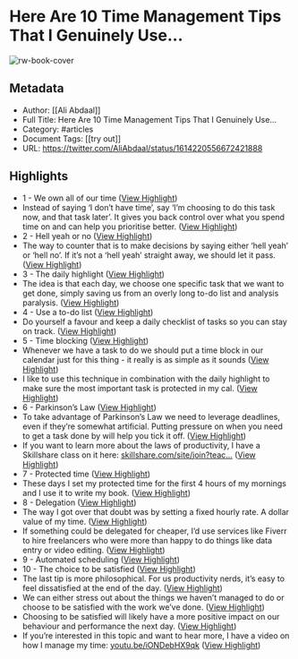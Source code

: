 # Here Are 10 Time Management Tips That I Genuinely Use...

![rw-book-cover](https://pbs.twimg.com/profile_images/1496857274165436420/yjDjLCDh.jpg)

## Metadata
- Author: [[Ali Abdaal]]
- Full Title: Here Are 10 Time Management Tips That I Genuinely Use...
- Category: #articles
- Document Tags: [[try out]] 
- URL: https://twitter.com/AliAbdaal/status/1614220556672421888

## Highlights
- 1 - We own all of our time ([View Highlight](https://read.readwise.io/read/01gq2pg5w0v6f2yy1xjabnj0j3))
- Instead of saying ‘I don’t have time’, say ‘I’m choosing to do this task now, and that task later’. It gives you back control over what you spend time on and can help you prioritise better. ([View Highlight](https://read.readwise.io/read/01gq2pdz2s79c2603q8wzg3r9a))
- 2 - Hell yeah or no ([View Highlight](https://read.readwise.io/read/01gq2pg331t6escpzsx76apm2c))
- The way to counter that is to make decisions by saying either ‘hell yeah’ or ‘hell no’. If it’s not a ‘hell yeah’ straight away, we should let it pass. ([View Highlight](https://read.readwise.io/read/01gq2pem0tcnfdfwpnt8wt3nyz))
- 3 - The daily highlight ([View Highlight](https://read.readwise.io/read/01gq2pg02jqyr9thw3kbdhqe03))
- The idea is that each day, we choose one specific task that we want to get done, simply saving us from an overly long to-do list and analysis paralysis. ([View Highlight](https://read.readwise.io/read/01gq2pfpgv60t2926z1yapd2wz))
- 4 - Use a to-do list ([View Highlight](https://read.readwise.io/read/01gq2pgsmvtxxpzxbrnbnn3y1e))
- Do yourself a favour and keep a daily checklist of tasks so you can stay on track. ([View Highlight](https://read.readwise.io/read/01gq2pgrzeb075v6pfwnfx6173))
- 5 - Time blocking ([View Highlight](https://read.readwise.io/read/01gq2pgy2hpd8e6rkahqzmabt1))
- Whenever we have a task to do we should put a time block in our calendar just for this thing - it really is as simple as it sounds ([View Highlight](https://read.readwise.io/read/01gq2ph7gdz46cby50ey0ebb9y))
- I like to use this technique in combination with the daily highlight to make sure the most important task is protected in my cal. ([View Highlight](https://read.readwise.io/read/01gq2ph6k8kyh2mxez26waqh8a))
- 6 - Parkinson’s Law ([View Highlight](https://read.readwise.io/read/01gq2phjhd7hwfd04x6fhkwzdn))
- To take advantage of Parkinson’s Law we need to leverage deadlines, even if they’re somewhat artificial. Putting pressure on when you need to get a task done by will help you tick it off. ([View Highlight](https://read.readwise.io/read/01gq2phna5w3x78bmasq207zm4))
- If you want to learn more about the laws of productivity, I have a Skillshare class on it here: [skillshare.com/site/join?teac…](https://www.skillshare.com/site/join?teacherRef=3785132&via=teacher-referral&utm_campaign=teacher-referral&utm_source=ShortUrl&utm_medium=teacher-referral&t=Productivity-Masterclass-The-Principles-of-Productivity&sku=647318269) ([View Highlight](https://read.readwise.io/read/01gq2phw4ew79yx1hwdzj6hkre))
- 7 - Protected time ([View Highlight](https://read.readwise.io/read/01gq2pm5bcjae6q2f9j9pv8dk4))
- These days I set my protected time for the first 4 hours of my mornings and I use it to write my book. ([View Highlight](https://read.readwise.io/read/01gq2pm9djdtpgj5r0thar6qaj))
- 8 - Delegation ([View Highlight](https://read.readwise.io/read/01gq2pmdncwvqe7y0vqjfk7qmm))
- The way I got over that doubt was by setting a fixed hourly rate. A dollar value of my time. ([View Highlight](https://read.readwise.io/read/01gq2pmpj5zcd6ra3wn6ctxn2d))
- If something could be delegated for cheaper, I’d use services like Fiverr to hire freelancers who were more than happy to do things like data entry or video editing. ([View Highlight](https://read.readwise.io/read/01gq2pmxt1w501zzhkmc8b055r))
- 9 - Automated scheduling ([View Highlight](https://read.readwise.io/read/01gq2pn8h9kc881g2f8vt98vf8))
- 10 - The choice to be satisfied ([View Highlight](https://read.readwise.io/read/01gq2pns7scd4cmfb4cc2zr8gy))
- The last tip is more philosophical. For us productivity nerds, it’s easy to feel dissatisfied at the end of the day. ([View Highlight](https://read.readwise.io/read/01gq2pp27nv7dp519ks9h1xmph))
- We can either stress out about the things we haven’t managed to do or choose to be satisfied with the work we’ve done. ([View Highlight](https://read.readwise.io/read/01gq2ppaap60jrbysw9vpwm6ff))
- Choosing to be satisfied will likely have a more positive impact on our behaviour and performance the next day. ([View Highlight](https://read.readwise.io/read/01gq2ppcpm1z8fswbx4ta3491e))
- If you’re interested in this topic and want to hear more, I have a video on how I manage my time: [youtu.be/iONDebHX9qk](https://youtu.be/iONDebHX9qk) ([View Highlight](https://read.readwise.io/read/01gq2ppfbp9c8qka3fpy6629wa))
